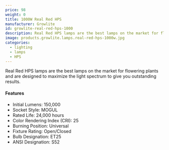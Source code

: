 ```yaml
---
price: 98
weight: 0
title: 1000W Real Red HPS
manufacturer: Growlite
id: growlite-real-red-hps-1000
description: Real Red HPS lamps are the best lamps on the market for flowering plants and are designed to maximize the light spectrum to give you outstanding results.
image: products.growlite.lamps.real-red-hps-1000w.jpg
categories:
  - lighting
  - lamps
  - HPS
---
```


Real Red HPS lamps are the best lamps on the market for flowering plants and are designed to maximize the light spectrum to give you outstanding results.

#### Features

* Initial Lumens: 150,000
* Socket Style: MOGUL
* Rated Life: 24,000 hours
* Color Rendering Index (CRI): 25
* Burning Position: Universal
* Fixture Rating: Open/Closed
* Bulb Designation: ET25
* ANSI Designation: S52
